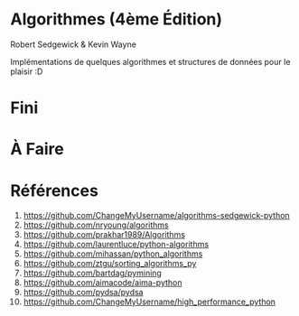 # Algorithmes (4ème Édition)  
Robert Sedgewick & Kevin Wayne

Implémentations de quelques algorithmes et structures de données pour le plaisir :D

# Fini

# À Faire

# Références
1. https://github.com/ChangeMyUsername/algorithms-sedgewick-python
2. https://github.com/nryoung/algorithms
3. https://github.com/prakhar1989/Algorithms
4. https://github.com/laurentluce/python-algorithms
5. https://github.com/mihassan/python_algorithms
6. https://github.com/ztgu/sorting_algorithms_py
7. https://github.com/bartdag/pymining
8. https://github.com/aimacode/aima-python
9. https://github.com/pydsa/pydsa
10. https://github.com/ChangeMyUsername/high_performance_python
